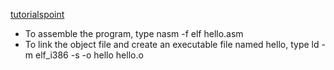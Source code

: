 [tutorialspoint](https://www.tutorialspoint.com/assembly_programming/)

- To assemble the program, type nasm -f elf hello.asm
- To link the object file and create an executable file named hello, type ld -m elf_i386 -s -o hello hello.o